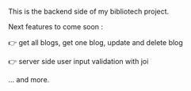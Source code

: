 This is the backend side of my bibliotech project.

Next features to come soon :

👉 get all blogs, get one blog, update and delete blog

👉 server side user input validation with joi

... and more.